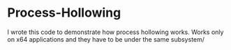 # Process-Hollowing
I wrote this code to demonstrate how process hollowing works. Works only on x64 applications and they have to be under the same subsystem/
